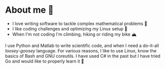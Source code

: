 # About me 👋 
- I love writing software to tackle complex mathematical problems 🧮
- I like coding challenges and optimizing my Linux setup 🔭
- When I'm not coding I'm climbing, hiking or riding my bike 🏔️

I use Python and Matlab to write scientific code, and when I need a do-it-all _loosey-goosey_ language.
For various reasons, I like to use Linux, know the basics of Bash and GNU coreutils.
I have used C\# in the past but I have tried Go and would like to properly learn it 🌱
